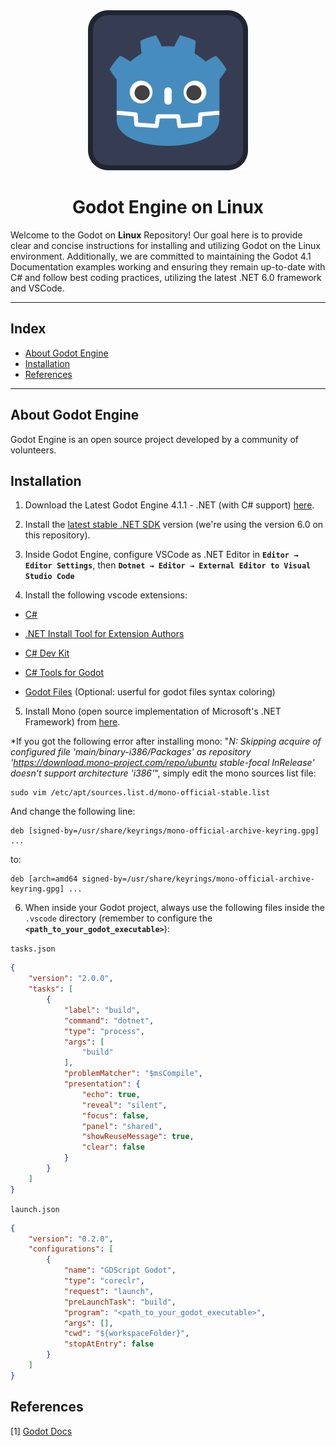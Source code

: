 <center>
  <img src="Step by Step/Assets/icon.svg"/>
  <h1>Godot Engine on Linux</h1>
</center>

Welcome to the Godot on **Linux** Repository! Our goal here is to provide clear and concise instructions for installing and utilizing Godot on the Linux environment. Additionally, we are committed to maintaining the Godot 4.1 Documentation examples working and ensuring they remain up-to-date with C# and follow best coding practices, utilizing the latest .NET 6.0 framework and VSCode.

---
<h2>Index</h2>

- [About Godot Engine](#about-godot-engine)
- [Installation](#installation)
- [References](#references)

---

## About Godot Engine

Godot Engine is an open source project developed by a community of volunteers.

## Installation

1. Download the Latest Godot Engine 4.1.1 - .NET (with C# support) [here](https://godotengine.org/download/linux/).

2. Install the [latest stable .NET SDK](https://dotnet.microsoft.com/en-us/download) version (we're using the version 6.0 on this repository).

3. Inside Godot Engine, configure VSCode as .NET Editor in **`Editor → Editor Settings`**, then **`Dotnet → Editor → External Editor to Visual Studio Code`**

4. Install the following vscode extensions:

- [C#](https://marketplace.visualstudio.com/items?itemName=ms-dotnettools.csharp)

- [.NET Install Tool for Extension Authors](https://marketplace.visualstudio.com/items?itemName=ms-dotnettools.vscode-dotnet-runtime)

- [C# Dev Kit](https://marketplace.visualstudio.com/items?itemName=ms-dotnettools.csdevkit)

- [C# Tools for Godot](https://marketplace.visualstudio.com/items?itemName=neikeq.godot-csharp-vscode)

- [Godot Files](https://marketplace.visualstudio.com/items?itemName=alfish.godot-files) (Optional: userful for godot files syntax coloring)

5. Install Mono (open source implementation of Microsoft's .NET Framework) from [here](https://www.mono-project.com/download/stable/#download-lin).

*If you got the following error after installing mono: "*N: Skipping acquire of configured file 'main/binary-i386/Packages' as repository 'https://download.mono-project.com/repo/ubuntu stable-focal InRelease' doesn't support architecture 'i386'*", simply edit the mono sources list file:

```shell
sudo vim /etc/apt/sources.list.d/mono-official-stable.list
```

And change the following line:

```shell
deb [signed-by=/usr/share/keyrings/mono-official-archive-keyring.gpg] ...
```

to:

```shell
deb [arch=amd64 signed-by=/usr/share/keyrings/mono-official-archive-keyring.gpg] ...
```

6. When inside your Godot project, always use the following files inside the `.vscode` directory (remember to configure the **`<path_to_your_godot_executable>`**):

`tasks.json`
```json
{
	"version": "2.0.0",
	"tasks": [
		{
			"label": "build",
			"command": "dotnet",
			"type": "process",
			"args": [
				"build"
			],
			"problemMatcher": "$msCompile",
			"presentation": {
				"echo": true,
				"reveal": "silent",
				"focus": false,
				"panel": "shared",
				"showReuseMessage": true,
				"clear": false
			}
		}
	]
}
```

`launch.json`
```json
{
	"version": "0.2.0",
	"configurations": [
		{
			"name": "GDScript Godot",
			"type": "coreclr",
			"request": "launch",
			"preLaunchTask": "build",
			"program": "<path_to_your_godot_executable>",
			"args": [],
			"cwd": "${workspaceFolder}",
			"stopAtEntry": false
		}
	]
}

```

## References

[1] [Godot Docs](https://docs.godotengine.org/en/stable/index.html)
